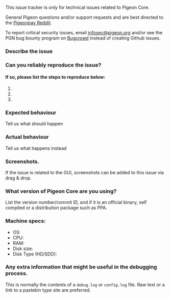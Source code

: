 <!--- Remove sections that do not apply -->

This issue tracker is only for technical issues related to Pigeon Core.

General Pigeon questions and/or support requests and are best directed to the [Pigeonpay Reddit](https://www.reddit.com/r/pigeonpay/).

To report critical security issues, email infosec@pigeon.org and/or see the PGN bug bounty program on [Bugcrowd](https://bugcrowd.com/pigeondigitalcash) instead of creating Github issues.

### Describe the issue

### Can you reliably reproduce the issue?
#### If so, please list the steps to reproduce below:
1.
2.
3.

### Expected behaviour
Tell us what should happen

### Actual behaviour
Tell us what happens instead

### Screenshots.
If the issue is related to the GUI, screenshots can be added to this issue via drag & drop.

### What version of Pigeon Core are you using?
List the version number/commit ID, and if it is an official binary, self compiled or a distribution package such as PPA.

### Machine specs:
- OS:
- CPU:
- RAM:
- Disk size:
- Disk Type (HD/SDD):

### Any extra information that might be useful in the debugging process.
This is normally the contents of a `debug.log` or `config.log` file. Raw text or a link to a pastebin type site are preferred.
